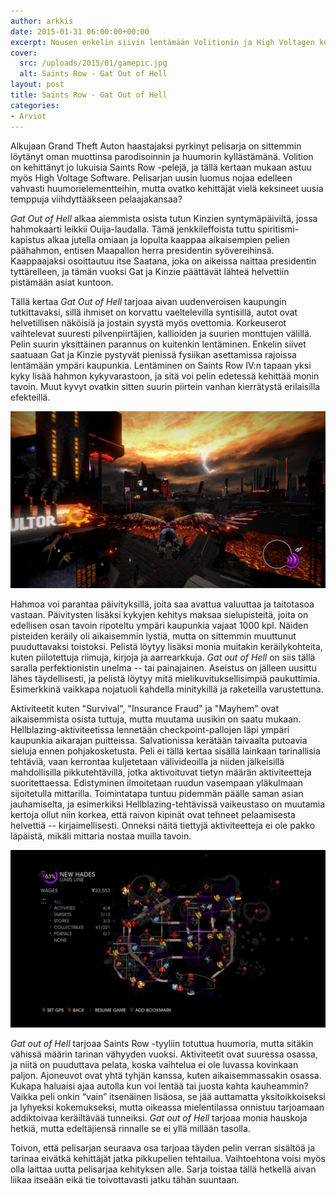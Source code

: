 ```yaml
---
author: arkkis
date: 2015-01-31 06:00:00+00:00
excerpt: Nousen enkelin siivin lentämään Volitionin ja High Voltagen kehittämässä lisäosassa suosittuun Saints Row -pelisarjaan.
cover:
  src: /uploads/2015/01/gamepic.jpg
  alt: Saints Row - Gat Out of Hell 
layout: post
title: Saints Row - Gat Out of Hell
categories:
- Arviot
---
```


Alkujaan Grand Theft Auton haastajaksi pyrkinyt pelisarja on sittemmin löytänyt oman muottinsa parodisoinnin ja huumorin kyllästämänä. Volition on kehittänyt jo lukuisia Saints Row -pelejä, ja tällä kertaan mukaan astuu myös High Voltage Software. Pelisarjan uusin luomus nojaa edelleen vahvasti huumorielementteihin, mutta ovatko kehittäjät vielä keksineet uusia temppuja viihdyttääkseen pelaajakansaa?

_Gat Out of Hell_ alkaa aiemmista osista tutun Kinzien syntymäpäiviltä, jossa hahmokaarti leikkii Ouija-laudalla. Tämä jenkkileffoista tuttu spiritismi-kapistus alkaa jutella omiaan ja lopulta kaappaa aikaisempien pelien päähahmon, entisen Maapallon herra presidentin syövereihinsä. Kaappaajaksi osoittautuu itse Saatana, joka on aikeissa naittaa presidentin tyttärelleen, ja tämän vuoksi Gat ja Kinzie päättävät lähteä helvettiin pistämään asiat kuntoon.

Tällä kertaa _Gat Out of Hell_ tarjoaa aivan uudenveroisen kaupungin tutkittavaksi, sillä ihmiset on korvattu vaeltelevilla syntisillä, autot ovat helvetillisen näköisiä ja jostain syystä myös ovettomia. Korkeuserot vaihtelevat suuresti pilvenpiirtäjien, kallioiden ja suurien monttujen välillä. Pelin suurin yksittäinen parannus on kuitenkin lentäminen. Enkelin siivet saatuaan Gat ja Kinzie pystyvät pienissä fysiikan asettamissa rajoissa lentämään ympäri kaupunkia. Lentäminen on Saints Row IV:n tapaan yksi kyky lisää hahmon kykyvarastoon, ja sitä voi pelin edetessä kehittää monin tavoin. Muut kyvyt ovatkin sitten suurin piirtein vanhan kierrätystä erilaisilla efekteillä.

[![Saints Row IV #2](/uploads/2015/01/flying.jpg)](/uploads/2015/01/flying.jpg)

Hahmoa voi parantaa päivityksillä, joita saa avattua valuuttaa ja taitotasoa vastaan. Päivitysten lisäksi kykyjen kehitys maksaa sielupisteitä, joita on edellisen osan tavoin ripoteltu ympäri kaupunkia vajaat 1000 kpl. Näiden pisteiden keräily oli aikaisemmin lystiä, mutta on sittemmin muuttunut puuduttavaksi toistoksi. Pelistä löytyy lisäksi monia muitakin keräilykohteita, kuten piilotettuja riimuja, kirjoja ja aarrearkkuja. _Gat out of Hell_ on siis tällä saralla perfektionistin unelma -- tai painajainen. Aseistus on jälleen uusittu lähes täydellisesti, ja pelistä löytyy mitä mielikuvituksellisimpiä paukuttimia. Esimerkkinä vaikkapa nojatuoli kahdella minitykillä ja raketeilla varustettuna.

Aktiviteetit kuten "Survival", "Insurance Fraud" ja "Mayhem" ovat aikaisemmista osista tuttuja, mutta muutama uusikin on saatu mukaan. Hellblazing-aktiviteetissa lennetään checkpoint-pallojen läpi ympäri kaupunkia aikarajan puitteissa. Salvationissa kerätään taivaalta putoavia sieluja ennen pohjakosketusta. Peli ei tällä kertaa sisällä lainkaan tarinallisia tehtäviä, vaan kerrontaa kuljetetaan välivideoilla ja niiden jälkeisillä mahdollisilla pikkutehtävillä, jotka aktivoituvat tietyn määrän aktiviteetteja suoritettaessa. Edistyminen ilmoitetaan ruudun vasempaan yläkulmaan sijoitetulla mittarilla. Toimintatapa tuntuu pidemmän päälle saman asian jauhamiselta, ja esimerkiksi Hellblazing-tehtävissä vaikeustaso on muutamia kertoja ollut niin korkea, että raivon kipinät ovat tehneet pelaamisesta helvettiä -- kirjaimellisesti. Onneksi näitä tiettyjä aktiviteetteja ei ole pakko läpäistä, mikäli mittaria nostaa muilla tavoin.

[![Saints Row IV](/uploads/2015/01/map.jpg)](/uploads/2015/01/map.jpg)

_Gat out of Hell_ tarjoaa Saints Row -tyyliin totuttua huumoria, mutta sitäkin vähissä määrin tarinan vähyyden vuoksi. Aktiviteetit ovat suuressa osassa, ja niitä on puuduttava pelata, koska vaihtelua ei ole luvassa kovinkaan paljon. Ajoneuvot ovat yhtä tyhjän kanssa, kuten aikaisemmassakin osassa. Kukapa haluaisi ajaa autolla kun voi lentää tai juosta kahta kauheammin? Vaikka peli onkin “vain” itsenäinen lisäosa, se jää auttamatta yksitoikkoiseksi ja lyhyeksi kokemukseksi, mutta oikeassa mielentilassa onnistuu tarjoamaan addiktoivaa keräiltävää tunneiksi. _Gat out of Hell_ tarjoaa monia hauskoja hetkiä, mutta edeltäjiensä rinnalle se ei yllä millään tasolla.

Toivon, että pelisarjan seuraava osa tarjoaa täyden pelin verran sisältöä ja tarinaa eivätkä kehittäjät jatka pikkupelien tehtailua. Vaihtoehtona voisi myös olla laittaa uutta pelisarjaa kehityksen alle. Sarja toistaa tällä hetkellä aivan liikaa itseään eikä tie toivottavasti jatku tähän suuntaan.
